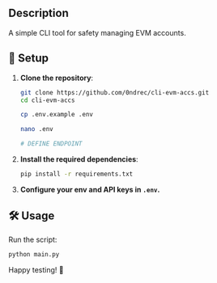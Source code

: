 ## Description
A simple CLI tool for safety managing EVM accounts.

## 🚀 Setup

1. **Clone the repository**:
    ```sh
    git clone https://github.com/0ndrec/cli-evm-accs.git
    cd cli-evm-accs
    ```
    ```sh
    cp .env.example .env
    ```
    ```sh
    nano .env
    
    # DEFINE ENDPOINT
    ```

2. **Install the required dependencies**:
    ```sh
    pip install -r requirements.txt
    ```

3. **Configure your env and API keys in `.env`.**

## 🛠 Usage

Run the script:
```sh
python main.py
```


Happy testing! 🎉
